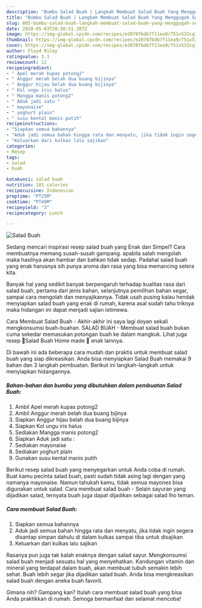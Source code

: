 ```yaml
---
description: "Bumbu Salad Buah | Langkah Membuat Salad Buah Yang Menggugah Selera"
title: "Bumbu Salad Buah | Langkah Membuat Salad Buah Yang Menggugah Selera"
slug: 805-bumbu-salad-buah-langkah-membuat-salad-buah-yang-menggugah-selera
date: 2020-05-03T20:58:51.387Z
image: https://img-global.cpcdn.com/recipes/e20707bdb7f11ea9/751x532cq70/salad-buah-foto-resep-utama.jpg
thumbnail: https://img-global.cpcdn.com/recipes/e20707bdb7f11ea9/751x532cq70/salad-buah-foto-resep-utama.jpg
cover: https://img-global.cpcdn.com/recipes/e20707bdb7f11ea9/751x532cq70/salad-buah-foto-resep-utama.jpg
author: Floyd Riley
ratingvalue: 3.1
reviewcount: 12
recipeingredient:
- " Apel merah kupas potong2"
- " Anggur merah belah dua buang bijinya"
- " Anggur hijau belah dua buang bijinya"
- " Kol ungu iris halus"
- " Mangga manis potong2"
- " Aduk jadi satu "
- " mayonaise"
- " yoghurt plain"
- " susu kental manis putih"
recipeinstructions:
- "Siapkan semua bahannya"
- "Aduk jadi semua bahan hingga rata dan menyatu, jika tidak ingin segera disantap simpan dahulu di dalam kulkas sampai tiba untuk disajikan"
- "Keluarkan dari kulkas lalu sajikan"
categories:
- Resep
tags:
- salad
- buah

katakunci: salad buah 
nutrition: 101 calories
recipecuisine: Indonesian
preptime: "PT25M"
cooktime: "PT49M"
recipeyield: "3"
recipecategory: Lunch

---
```



![Salad Buah](https://img-global.cpcdn.com/recipes/e20707bdb7f11ea9/751x532cq70/salad-buah-foto-resep-utama.jpg)

Sedang mencari inspirasi resep salad buah yang Enak dan Simpel? Cara membuatnya memang susah-susah gampang. apabila salah mengolah maka hasilnya akan hambar dan bahkan tidak sedap. Padahal salad buah yang enak harusnya sih punya aroma dan rasa yang bisa memancing selera kita.

Banyak hal yang sedikit banyak berpengaruh terhadap kualitas rasa dari salad buah, pertama dari jenis bahan, selanjutnya pemilihan bahan segar, sampai cara mengolah dan menyajikannya. Tidak usah pusing kalau hendak menyiapkan salad buah yang enak di rumah, karena asal sudah tahu triknya maka hidangan ini dapat menjadi sajian istimewa.

Cara Membuat Salad Buah - Akhir-akhir ini saya lagi doyan sekali mengkonsumsi buah-buahan. SALAD BUAH - Membuat salad buah bukan cuma sekedar memasukan potongan buah ke dalam mangkuk. Lihat juga resep 🍓Salad Buah Home made 🍇 enak lainnya.


Di bawah ini ada beberapa cara mudah dan praktis untuk membuat salad buah yang siap dikreasikan. Anda bisa menyiapkan Salad Buah memakai 9 bahan dan 3 langkah pembuatan. Berikut ini langkah-langkah untuk menyiapkan hidangannya.

<!--inarticleads1-->

##### Bahan-bahan dan bumbu yang dibutuhkan dalam pembuatan Salad Buah:

1. Ambil  Apel merah kupas potong2
1. Ambil  Anggur merah belah dua buang bijinya
1. Siapkan  Anggur hijau belah dua buang bijinya
1. Siapkan  Kol ungu iris halus
1. Sediakan  Mangga manis potong2
1. Siapkan  Aduk jadi satu :
1. Sediakan  mayonaise
1. Sediakan  yoghurt plain
1. Gunakan  susu kental manis putih


Berikut resep salad buah yang menyegarkan untuk Anda coba di rumah. Buat kamu pecinta salad buah, pasti sudah tidak asing lagi dengan yang namanya mayonaise. Namun tahukah kamu, tidak semua mayones bisa digunakan untuk salad. Cara membuat salad buah - Selain sayuran yang dijadikan salad, ternyata buah juga dapat dijadikan sebagai salad lho teman. 

<!--inarticleads2-->

##### Cara membuat Salad Buah:

1. Siapkan semua bahannya
1. Aduk jadi semua bahan hingga rata dan menyatu, jika tidak ingin segera disantap simpan dahulu di dalam kulkas sampai tiba untuk disajikan
1. Keluarkan dari kulkas lalu sajikan


Rasanya pun juga tak kalah enaknya dengan salad sayur. Mengkonsumsi salad buah menjadi sesuatu hal yang menyehatkan. Kandungan vitamin dan mineral yang terdapat dalam buah, akan membuat tubuh semakin lebih sehat. Buah lebih segar jika dijadikan salad buah. Anda bisa mengkreasikan salad buah dengan aneka buah favorit. 

Gimana nih? Gampang kan? Itulah cara membuat salad buah yang bisa Anda praktikkan di rumah. Semoga bermanfaat dan selamat mencoba!
